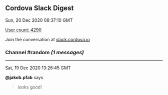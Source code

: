 ## Cordova Slack Digest
Sun, 20 Dec 2020 08:37:10 GMT

[User count: 4290](https://cordova.slack.com/)


Join the conversation at [slack.cordova.io](http://slack.cordova.io/)

### __Channel #random__ _(1 messages)_
---

Sat, 19 Dec 2020 13:26:45 GMT

__@jakob.pfab__ says 
> looks good!
> 
